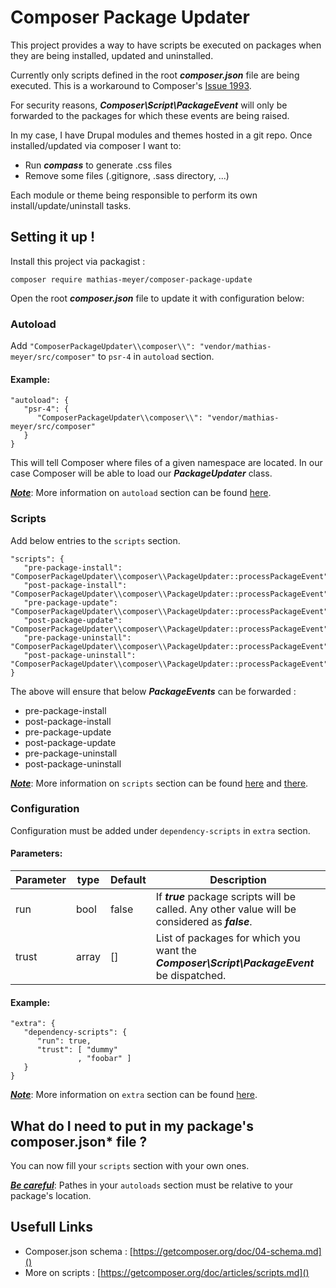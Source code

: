 # Composer Package Updater

This project provides a way to have scripts be executed on packages when they are being installed, updated and uninstalled.

Currently only scripts defined in the root __*composer.json*__ file are being executed. This is a workaround to Composer's [Issue 1993](https://github.com/composer/composer/issues/1193).

For security reasons, __*Composer\Script\PackageEvent*__ will only be forwarded to the packages for which these events are being raised.

In my case, I have Drupal modules and themes hosted in a git repo. Once installed/updated via composer I want to:
- Run __*compass*__ to generate .css files
- Remove some files (.gitignore, .sass directory, ...)

Each module or theme being responsible to perform its own install/update/uninstall tasks.

## Setting it up !

Install this project via packagist :

```
composer require mathias-meyer/composer-package-update
```

Open the root  __*composer.json*__ file to update it with configuration below:

### Autoload

Add `"ComposerPackageUpdater\\composer\\": "vendor/mathias-meyer/src/composer"` to `psr-4` in `autoload` section.

#### Example:

```
"autoload": {
   "psr-4": {
      "ComposerPackageUpdater\\composer\\": "vendor/mathias-meyer/src/composer"
   }
}
```

This will tell Composer where files of a given namespace are located. In our case Composer will be able to load our __*PackageUpdater*__ class. 

<ins>__*Note*__</ins>: More information on `autoload` section can be found [here](https://getcomposer.org/doc/04-schema.md#autoload).

### Scripts

Add below entries to the `scripts` section.

```
"scripts": {
   "pre-package-install": "ComposerPackageUpdater\\composer\\PackageUpdater::processPackageEvent",
   "post-package-install": "ComposerPackageUpdater\\composer\\PackageUpdater::processPackageEvent",
   "pre-package-update": "ComposerPackageUpdater\\composer\\PackageUpdater::processPackageEvent",
   "post-package-update": "ComposerPackageUpdater\\composer\\PackageUpdater::processPackageEvent",
   "pre-package-uninstall": "ComposerPackageUpdater\\composer\\PackageUpdater::processPackageEvent",
   "post-package-uninstall": "ComposerPackageUpdater\\composer\\PackageUpdater::processPackageEvent"
}
```

The above will ensure that below __*PackageEvents*__ can be forwarded :
- pre-package-install
- post-package-install
- pre-package-update
- post-package-update
- pre-package-uninstall
- post-package-uninstall

<ins>__*Note*__</ins>: More information on `scripts` section can be found  [here](https://getcomposer.org/doc/articles/scripts.md) and [there](https://getcomposer.org/doc/04-schema.md#scripts).

### Configuration

Configuration must be added under `dependency-scripts` in `extra` section.

#### Parameters:

|Parameter|type|Default|Description|
|-|-|-|-|
|run|bool|false|If __*true*__ package scripts will be called. Any other value will be considered as __*false*__.|
|trust|array|[]|List of packages for which you want the __*Composer\Script\PackageEvent*__  be dispatched.|

#### Example:

```
"extra": {
   "dependency-scripts": {
      "run": true,
      "trust": [ "dummy"
               , "foobar" ]
   }
}
```

<ins>__*Note*__</ins>: More information on `extra` section can be found [here](https://getcomposer.org/doc/04-schema.md#extra).

## What do I need to put in my package's __composer.json*__ file ?

You can now fill your `scripts` section with your own ones.

<ins>__*Be careful*__</ins>: Pathes in your `autoloads` section must be relative to your package's location.

## Usefull Links

- Composer.json schema : [https://getcomposer.org/doc/04-schema.md]()
- More on scripts : [https://getcomposer.org/doc/articles/scripts.md]()
